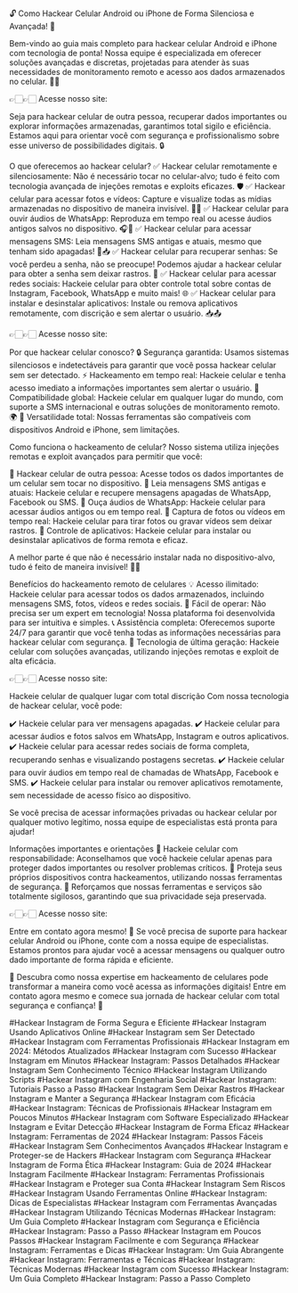 🔓 Como Hackear Celular Android ou iPhone de Forma Silenciosa e Avançada! 🚀

Bem-vindo ao guia mais completo para hackear celular Android e iPhone com tecnologia de ponta! Nossa equipe é especializada em oferecer soluções avançadas e discretas, projetadas para atender às suas necessidades de monitoramento remoto e acesso aos dados armazenados no celular. 📲✨

👉🏻👉🏻 Acesse nosso site:

Seja para hackear celular de outra pessoa, recuperar dados importantes ou explorar informações armazenadas, garantimos total sigilo e eficiência. Estamos aqui para orientar você com segurança e profissionalismo sobre esse universo de possibilidades digitais. 🔒

O que oferecemos ao hackear celular?
✅ Hackear celular remotamente e silenciosamente: Não é necessário tocar no celular-alvo; tudo é feito com tecnologia avançada de injeções remotas e exploits eficazes. 🛡️
✅ Hackear celular para acessar fotos e vídeos: Capture e visualize todas as mídias armazenadas no dispositivo de maneira invisível. 📸🎥
✅ Hackear celular para ouvir áudios de WhatsApp: Reproduza em tempo real ou acesse áudios antigos salvos no dispositivo. 🎧📱
✅ Hackear celular para acessar mensagens SMS: Leia mensagens SMS antigas e atuais, mesmo que tenham sido apagadas! 💬📥
✅ Hackear celular para recuperar senhas: Se você perdeu a senha, não se preocupe! Podemos ajudar a hackear celular para obter a senha sem deixar rastros. 🔑
✅ Hackear celular para acessar redes sociais: Hackeie celular para obter controle total sobre contas de Instagram, Facebook, WhatsApp e muito mais! 🌐
✅ Hackear celular para instalar e desinstalar aplicativos: Instale ou remova aplicativos remotamente, com discrição e sem alertar o usuário. 📥📤

👉🏻👉🏻 Acesse nosso site:

Por que hackear celular conosco?
🔒 Segurança garantida: Usamos sistemas silenciosos e indetectáveis para garantir que você possa hackear celular sem ser detectado.
⚡ Hackeamento em tempo real: Hackeie celular e tenha acesso imediato a informações importantes sem alertar o usuário.
📡 Compatibilidade global: Hackeie celular em qualquer lugar do mundo, com suporte a SMS internacional e outras soluções de monitoramento remoto. 🌍
📱 Versatilidade total: Nossas ferramentas são compatíveis com dispositivos Android e iPhone, sem limitações.

Como funciona o hackeamento de celular?
Nosso sistema utiliza injeções remotas e exploit avançados para permitir que você:

🔹 Hackear celular de outra pessoa: Acesse todos os dados importantes de um celular sem tocar no dispositivo.
🔹 Leia mensagens SMS antigas e atuais: Hackeie celular e recupere mensagens apagadas de WhatsApp, Facebook ou SMS.
🔹 Ouça áudios de WhatsApp: Hackeie celular para acessar áudios antigos ou em tempo real.
🔹 Captura de fotos ou vídeos em tempo real: Hackeie celular para tirar fotos ou gravar vídeos sem deixar rastros.
🔹 Controle de aplicativos: Hackeie celular para instalar ou desinstalar aplicativos de forma remota e eficaz.

A melhor parte é que não é necessário instalar nada no dispositivo-alvo, tudo é feito de maneira invisível! 🤫✨

Benefícios do hackeamento remoto de celulares
💡 Acesso ilimitado: Hackeie celular para acessar todos os dados armazenados, incluindo mensagens SMS, fotos, vídeos e redes sociais.
🌟 Fácil de operar: Não precisa ser um expert em tecnologia! Nossa plataforma foi desenvolvida para ser intuitiva e simples.
📞 Assistência completa: Oferecemos suporte 24/7 para garantir que você tenha todas as informações necessárias para hackear celular com segurança.
🚀 Tecnologia de última geração: Hackeie celular com soluções avançadas, utilizando injeções remotas e exploit de alta eficácia.

👉🏻👉🏻 Acesse nosso site:

Hackeie celular de qualquer lugar com total discrição
Com nossa tecnologia de hackear celular, você pode:

✔️ Hackeie celular para ver mensagens apagadas.
✔️ Hackeie celular para acessar áudios e fotos salvos em WhatsApp, Instagram e outros aplicativos.
✔️ Hackeie celular para acessar redes sociais de forma completa, recuperando senhas e visualizando postagens secretas.
✔️ Hackeie celular para ouvir áudios em tempo real de chamadas de WhatsApp, Facebook e SMS.
✔️ Hackeie celular para instalar ou remover aplicativos remotamente, sem necessidade de acesso físico ao dispositivo.

Se você precisa de acessar informações privadas ou hackear celular por qualquer motivo legítimo, nossa equipe de especialistas está pronta para ajudar!

Informações importantes e orientações
🔹 Hackeie celular com responsabilidade: Aconselhamos que você hackeie celular apenas para proteger dados importantes ou resolver problemas críticos.
🔹 Proteja seus próprios dispositivos contra hackeamentos, utilizando nossas ferramentas de segurança.
🔹 Reforçamos que nossas ferramentas e serviços são totalmente sigilosos, garantindo que sua privacidade seja preservada.

👉🏻👉🏻 Acesse nosso site:

Entre em contato agora mesmo!
📩 Se você precisa de suporte para hackear celular Android ou iPhone, conte com a nossa equipe de especialistas. Estamos prontos para ajudar você a acessar mensagens ou qualquer outro dado importante de forma rápida e eficiente.

🔐 Descubra como nossa expertise em hackeamento de celulares pode transformar a maneira como você acessa as informações digitais! Entre em contato agora mesmo e comece sua jornada de hackear celular com total segurança e confiança! 🌟

#Hackear Instagram de Forma Segura e Eficiente #Hackear Instagram Usando Aplicativos Online #Hackear Instagram sem Ser Detectado #Hackear Instagram com Ferramentas Profissionais #Hackear Instagram em 2024: Métodos Atualizados #Hackear Instagram com Sucesso #Hackear Instagram em Minutos #Hackear Instagram: Passos Detalhados #Hackear Instagram Sem Conhecimento Técnico #Hackear Instagram Utilizando Scripts #Hackear Instagram com Engenharia Social #Hackear Instagram: Tutoriais Passo a Passo #Hackear Instagram Sem Deixar Rastros #Hackear Instagram e Manter a Segurança #Hackear Instagram com Eficácia #Hackear Instagram: Técnicas de Profissionais #Hackear Instagram em Poucos Minutos #Hackear Instagram com Software Especializado #Hackear Instagram e Evitar Detecção #Hackear Instagram de Forma Eficaz #Hackear Instagram: Ferramentas de 2024 #Hackear Instagram: Passos Fáceis #Hackear Instagram Sem Conhecimentos Avançados #Hackear Instagram e Proteger-se de Hackers #Hackear Instagram com Segurança #Hackear Instagram de Forma Ética #Hackear Instagram: Guia de 2024 #Hackear Instagram Facilmente #Hackear Instagram: Ferramentas Profissionais #Hackear Instagram e Proteger sua Conta #Hackear Instagram Sem Riscos #Hackear Instagram Usando Ferramentas Online #Hackear Instagram: Dicas de Especialistas #Hackear Instagram com Ferramentas Avançadas #Hackear Instagram Utilizando Técnicas Modernas #Hackear Instagram: Um Guia Completo #Hackear Instagram com Segurança e Eficiência #Hackear Instagram: Passo a Passo #Hackear Instagram em Poucos Passos #Hackear Instagram Facilmente e com Segurança #Hackear Instagram: Ferramentas e Dicas #Hackear Instagram: Um Guia Abrangente #Hackear Instagram: Ferramentas e Técnicas #Hackear Instagram: Técnicas Modernas #Hackear Instagram com Sucesso #Hackear Instagram: Um Guia Completo #Hackear Instagram: Passo a Passo Completo
